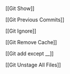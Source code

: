 [[Git Show]]

[[Git Previous Commits]]

[[Git Ignore]]

[[Git Remove Cache]]

[[Git add except __]]

[[Git Unstage All Files]]



